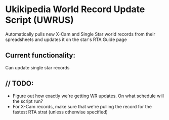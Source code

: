 # Ukikipedia World Record Update Script (UWRUS)

Automatically pulls new X-Cam and Single Star world records from their spreadsheets and updates it on the star's RTA Guide page

## Current functionality:
Can update single star records

## // TODO:
- Figure out how exactly we're getting WR updates. On what schedule will the script run?
- For X-Cam records, make sure that we're pulling the record for the fastest RTA strat (unless otherwise specified)
